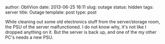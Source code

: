 author: ObliVion
date: 2013-06-25 16:11
slug: outage
status: hidden
tags: server
title: Outage
template: post
type: post


While cleaning out some old electronics stuff from the server/storage
room, the PSU of the server malfunctioned. I do not know why, it's not
like I dropped anything on it. But the server is back up, and one of the
my other PC's needs a new PSU.
